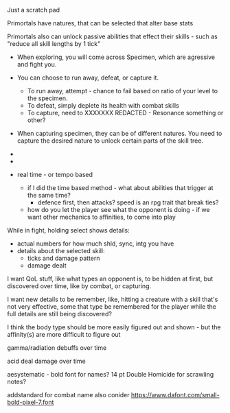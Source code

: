 Just a scratch pad

Primortals have natures, that can be selected that alter base stats

Primortals also can unlock passive abilities that effect their skills - such as "reduce all skill lengths by 1 tick"



- When exploring, you will come across Specimen, which are agressive and fight you.
- You can choose to run away, defeat, or capture it.
  - To run away, attempt - chance to fail based on ratio of your level to the specimen.
  - To defeat, simply deplete its health with combat skills
  - To capture, need to XXXXXXX REDACTED - Resonance something or other?





- When capturing specimen, they can be of different natures. You need to capture the desired nature to unlock certain parts of the skill tree.
- 



- 
- real time - or tempo based
  - if I did the time based method - what about abilities that trigger at the same time?
    - defence first, then attacks? speed is an rpg trait that break ties?
  - how do you let the player see what the opponent is doing - if we want other mechanics to affinities, to come into play

While in fight, holding select shows details:

- actual numbers for how much shld, sync, intg you have
- details about the selected skill:
  - ticks and damage pattern
  - damage dealt



I want QoL stuff, like what types an opponent is, to be hidden at first, but discovered over time, like by combat, or capturing.

I want new details to be remember, like, hitting a creature with a skill that's not very effective, some that type be remembered for the player while the full details are still being discovered?

I think the body type should be more easily figured out and shown - but the affinity(s) are more difficult to figure out



gamma/radiation debuffs over time

acid deal damage over time


aesystematic - bold font for names? 14 pt
Double Homicide for scrawling notes?

addstandard for combat name
also conider
https://www.dafont.com/small-bold-pixel-7.font